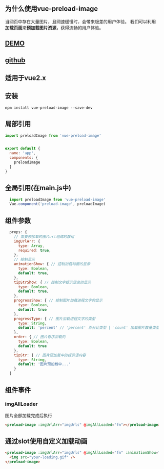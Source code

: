 ## 为什么使用vue-preload-image

当网页中存在大量图片，且网速缓慢时，会带来极差的用户体验。
我们可以利用**加载页面**来**预加载图片资源**，获得流畅的用户体验。
## [DEMO](https://lfyfly.github.io/vue-preload-image/)
## [github](https://github.com/lfyfly/vue-preload-image)
## 适用于vue2.x
## 安装
```
npm install vue-preload-image --save-dev
```
## 局部引用
```js
import preloadImage from 'vue-preload-image'
```
```js

export default {
  name: 'app',
  components: {
    preloadImage
  }
}

```
## 全局引用(在main.js中)
```js
  import preloadImage from 'vue-preload-image'
  Vue.component('preload-image', preloadImage)
```

## 组件参数
```js
  props: {
    // 需要预加载的图片url组成的数组
    imgUrlArr: {
      type: Array,
      required: true,
    },
    // 控制显示
    animationShow: { // 控制加载动画的显示
      type: Boolean,
      default: true,
    },
    tipStrShow: { // 控制文字提示信息的显示
      type: Boolean,
      default: true,
    },
    progressShow: { // 控制图片加载进程文字的显示
      type: Boolean,
      default: true
    },
    progressType: { // 图片加载进程文字的类型
      type: String,
      default: 'percent' // 'percent' 百分比类型 | 'count' 加载图片数量类型
    },
    order: { // 图片有序加载的
      type: Boolean,
      default: true
    },
    tipStr: { // 图片预加载中的提示语内容
      type: String,
      default: '图片预加载中...'
    }
  }
```
## 组件事件
### imgAllLoader
 图片全部加载完成后执行
```html
<preload-image :imgUrlArr="imgUrls" @imgAllLoaded="fn"></preload-image>
```
## 通过slot使用自定义加载动画
```html
<preload-image :imgUrlArr="imgUrls" @imgAllLoaded="fn" :animationShow="false">
  <img src="your-loading.gif" />
</preload-image>
```
